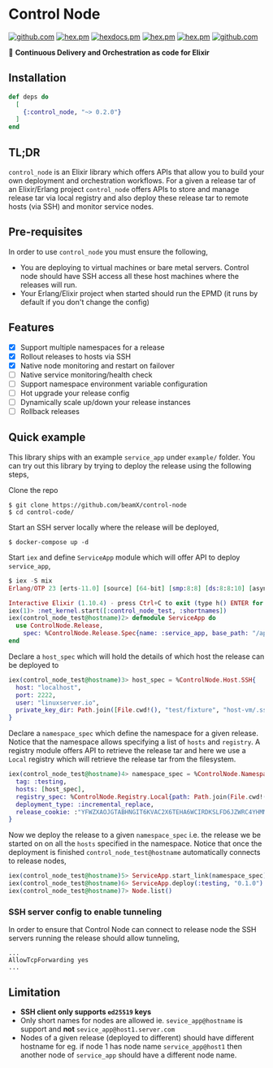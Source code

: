 # Control Node

[![github.com](https://github.com/beamX/control-node/workflows/ci-test/badge.svg)](https://github.com/beamX/control-node/actions)
[![hex.pm](https://img.shields.io/hexpm/v/control_node.svg)](https://hex.pm/packages/control_node)
[![hexdocs.pm](https://img.shields.io/badge/hex-docs-lightgreen.svg)](https://hexdocs.pm/control_node/)
[![hex.pm](https://img.shields.io/hexpm/dt/control_node.svg)](https://hex.pm/packages/control_node)
[![hex.pm](https://img.shields.io/hexpm/l/control_node.svg)](https://hex.pm/packages/control_node)
[![github.com](https://img.shields.io/github/last-commit/beamX/control-node.svg)](https://github.com/beamX/control-node/commits/master)

🚀 **Continuous Delivery and Orchestration as code for Elixir**

## Installation

```elixir
def deps do
  [
    {:control_node, "~> 0.2.0"}
  ]
end
```

## TL;DR

`control_node` is an Elixir library which offers APIs that allow you to build
your own deployment and orchestration workflows. For a given a release tar of an
Elixir/Erlang project `control_node` offers APIs to store and manage release tar
via local registry and also deploy these release tar to remote hosts (via SSH) and
monitor service nodes.

## Pre-requisites

In order to use `control_node` you must ensure the following,

- You are deploying to virtual machines or bare metal servers. Control node
  should have SSH access all these host machines where the releases will run.
- Your Erlang/Elixir project when started should run the EPMD (it runs by
  default if you don't change the config)


## Features

- [x] Support multiple namespaces for a release
- [x] Rollout releases to hosts via SSH
- [x] Native node monitoring and restart on failover
- [ ] Native service monitoring/health check
- [ ] Support namespace environment variable configuration
- [ ] Hot upgrade your release config
- [ ] Dynamically scale up/down your release instances
- [ ] Rollback releases

## Quick example

This library ships with an example `service_app` under `example/` folder. You can try out this library
by trying to deploy the release using the following steps,

Clone the repo
```
$ git clone https://github.com/beamX/control-node
$ cd control-code/
```

Start an SSH server locally where the release will be deployed,
```
$ docker-compose up -d
```

Start `iex` and define `ServiceApp` module which will offer API to deploy `service_app`,
```elixir
$ iex -S mix
Erlang/OTP 23 [erts-11.0] [source] [64-bit] [smp:8:8] [ds:8:8:10] [async-threads:1] [hipe]

Interactive Elixir (1.10.4) - press Ctrl+C to exit (type h() ENTER for help)
iex(1)> :net_kernel.start([:control_node_test, :shortnames])
iex(control_node_test@hostname)2> defmodule ServiceApp do
  use ControlNode.Release,
    spec: %ControlNode.Release.Spec{name: :service_app, base_path: "/app/service_app"}
end
```

Declare a `host_spec` which will hold the details of which host the release can be deployed to
```elixir
iex(control_node_test@hostname)3> host_spec = %ControlNode.Host.SSH{
  host: "localhost",
  port: 2222,
  user: "linuxserver.io",
  private_key_dir: Path.join([File.cwd!(), "test/fixture", "host-vm/.ssh"])
}
```

Declare a `namespace_spec` which define the namespace for a given release. Notice that the
namespace allows specifying a list of `hosts` and `registry`.
A registry module offers API to retrieve the release tar and here we use a `Local` registry
which will retrieve the release tar from the filesystem.

```elixir
iex(control_node_test@hostname)4> namespace_spec = %ControlNode.Namespace.Spec{
  tag: :testing,
  hosts: [host_spec],
  registry_spec: %ControlNode.Registry.Local{path: Path.join(File.cwd!(), "example")},
  deployment_type: :incremental_replace,
  release_cookie: :"YFWZXAOJGTABHNGIT6KVAC2X6TEHA6WCIRDKSLFD6JZWRC4YHMMA===="
}
```

Now we deploy the release to a given `namespace_spec` i.e. the release we be started on on
all the `hosts` specified in the namespace. Notice that once the deployment is finished
`control_node_test@hostname` automatically connects to release nodes,

```elixir
iex(control_node_test@hostname)5> ServiceApp.start_link(namespace_spec)
iex(control_node_test@hostname)6> ServiceApp.deploy(:testing, "0.1.0")
iex(control_node_test@hostname)7> Node.list()
```

### SSH server config to enable tunneling
In order to ensure that Control Node can connect to release node the SSH servers running
the release should allow tunneling,

```
...
AllowTcpForwarding yes
...
```

## Limitation

- **SSH client only supports `ed25519` keys**
- Only short names for nodes are allowed ie. `sevice_app@hostname` is support and **not** `sevice_app@host1.server.com`
- Nodes of a given release (deployed to different) should have different
  hostname for eg. if node 1 has node name `service_app@host1` then another node
  of `service_app` should have a different node name.
